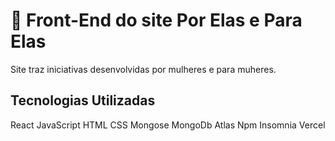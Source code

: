 # 🚀 Front-End do site Por Elas e Para Elas
Site traz iniciativas desenvolvidas por mulheres e para muheres.

## Tecnologias Utilizadas
React
JavaScript
HTML
CSS
Mongose
MongoDb Atlas
Npm
Insomnia
Vercel
